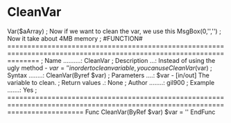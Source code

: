 # CleanVar
Var($aArray) ; Now if we want to clean the var, we use this MsgBox(0,'','') ; Now it take about 4MB memory   ; #FUNCTION# ==================================================================================================================== ; Name ..........: CleanVar ; Description ...: Instead of using the ugly method - $var = '' in order to clean variable, you can use CleanVar($var) ; Syntax ........: CleanVar(Byref $var) ; Parameters ....: $var                 - [in/out] The variable to clean. ; Return values .: None ; Author ........: gil900 ; Example .......: Yes ; =============================================================================================================================== Func CleanVar(ByRef $var)     $var = '' EndFunc
